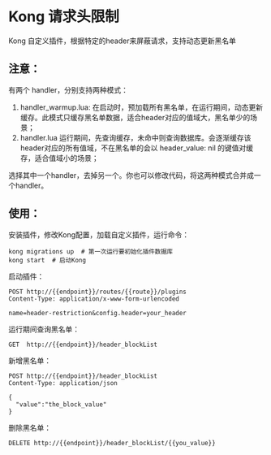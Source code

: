 # Kong 请求头限制

Kong 自定义插件，根据特定的header来屏蔽请求，支持动态更新黑名单

## 注意：

有两个 handler，分别支持两种模式：

1. handler_warmup.lua: 在启动时，预加载所有黑名单，在运行期间，动态更新缓存。此模式只缓存黑名单数据，适合header对应的值域大，黑名单少的场景；
2. handler.lua 运行期间，先查询缓存，未命中则查询数据库。会逐渐缓存该header对应的所有值域，不在黑名单的会以 header_value: nil 的键值对缓存，适合值域小的场景；

选择其中一个handler，去掉另一个。你也可以修改代码，将这两种模式合并成一个handler。 


## 使用：

安装插件，修改Kong配置，加载自定义插件，运行命令：

``` shell
kong migrations up  # 第一次运行要初始化插件数据库
kong start  # 启动Kong
```

启动插件：
```
POST http://{{endpoint}}/routes/{{route}}/plugins 
Content-Type: application/x-www-form-urlencoded

name=header-restriction&config.header=your_header
```

运行期间查询黑名单：

```
GET  http://{{endpoint}}/header_blockList
```
新增黑名单：

```
POST http://{{endpoint}}/header_blockList
Content-Type: application/json

{
  "value":"the_block_value"
}
```

删除黑名单：

```
DELETE http://{{endpoint}}/header_blockList/{{you_value}}
```

